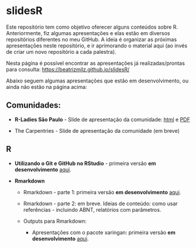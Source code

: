 # slidesR

Este repositório tem como objetivo oferecer alguns conteúdos sobre R. Anteriormente, fiz algumas apresentações e elas estão em diversos repositórios diferentes no meu GitHub. A ideia é organizar as próximas apresentações neste repositório, e ir aprimorando o material aqui (ao invés de criar um novo repositório a cada palestra).

Nesta página é possível encontrar as apresentações já realizadas/prontas para consulta: https://beatrizmilz.github.io/slidesR/

Abaixo seguem algumas apresentações que estão em desenvolvimento, ou ainda não estão na página acima:

## Comunidades:

  - __R-Ladies São Paulo__ - Slide de apresentação da comunidade: [html](https://beatrizmilz.github.io/slidesR/rladies/index.html) e [PDF](https://beatrizmilz.github.io/slidesR/rladies/index.pdf)
  
  - The Carpentries - Slide de apresentação da comunidade (em breve)
  
## R
  
  - __Utilizando o Git e GitHub no RStudio__ - primeira versão __em desenvolvimento__ [aqui](https://beatrizmilz.github.io/slidesR/git_rstudio/index.html).
  
  - __Rmarkdown__

    - Rmarkdown - parte 1: primeira versão __em desenvolvimento__ [aqui](https://beatrizmilz.github.io/slidesR/rmarkdown/index.html).
    
    - Rmarkdown - parte 2: em breve. Ideias de conteúdo: como usar referências - incluindo ABNT, relatórios com parâmetros. 
    
    - Outputs para Rmarkdown:
    
      -  Apresentações com o pacote xaringan: primeira versão __em desenvolvimento__ [aqui](https://beatrizmilz.github.io/slidesR/xaringan/index.html).
    

    

